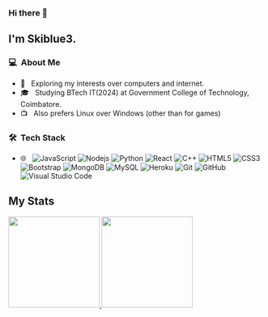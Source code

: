 ### Hi there 👋

## I'm Skiblue3.

### 💻 &nbsp;About Me 

- 🤔 &nbsp; Exploring my interests over computers and internet.
- 🎓 &nbsp; Studying BTech IT(2024) at Government College of Technology, Coimbatore.
- :tv: &nbsp; Also prefers Linux over Windows (other than for games)


### 🛠 &nbsp;Tech Stack

- 🌐 &nbsp;
  ![JavaScript](https://img.shields.io/badge/-JavaScript-black?style=flat-square&logo=javascript)
  ![Nodejs](https://img.shields.io/badge/-Nodejs-black?style=flat-square&logo=Node.js)
  ![Python](https://img.shields.io/badge/-Python-black?style=flat-square&logo=Python)
  ![React](https://img.shields.io/badge/-React-black?style=flat-square&logo=react)
  ![C++](https://img.shields.io/badge/-C++-00599C?style=flat-square&logo=c)
  ![HTML5](https://img.shields.io/badge/-HTML5-E34F26?style=flat-square&logo=html5&logoColor=white)
  ![CSS3](https://img.shields.io/badge/-CSS3-1572B6?style=flat-square&logo=css3)
  ![Bootstrap](https://img.shields.io/badge/-Bootstrap-563D7C?style=flat-square&logo=bootstrap)
  ![MongoDB](https://img.shields.io/badge/-MongoDB-black?style=flat-square&logo=mongodb)
  ![MySQL](https://img.shields.io/badge/-MySQL-black?style=flat-square&logo=mysql)
  ![Heroku](https://img.shields.io/badge/-Heroku-430098?style=flat-square&logo=heroku)
  ![Git](https://img.shields.io/badge/-Git-black?style=flat-square&logo=git)
  ![GitHub](https://img.shields.io/badge/-GitHub-181717?style=flat-square&logo=github)
  ![Visual Studio Code](https://img.shields.io/badge/-Visual%20Studio%20Code-333333?style=flat&logo=visual-studio-code&logoColor=007ACC)


## My Stats
<p>
<a href="https://github.com/skiblue3">
  <img height="180em" src="https://github-readme-stats.vercel.app/api?username=skiblue3&show_icons=true&theme=radical" />
  <img height="180em" src="https://github-readme-stats-eight-theta.vercel.app/api/top-langs/?username=skiblue3&theme=radical&layout=compact&exclude_lang=java+r" />
</a>
</p>

<!--
**skiblue3/skiblue3** is a ✨ _special_ ✨ repository because its `README.md` (this file) appears on your GitHub profile.
